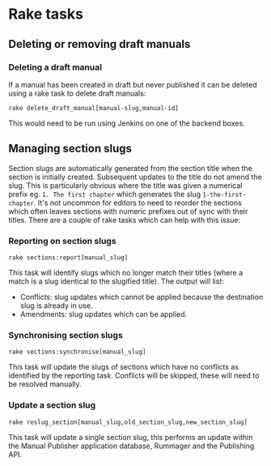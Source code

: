 # Rake tasks

## Deleting or removing draft manuals

### Deleting a draft manual

If a manual has been created in draft but never published it can be deleted using a rake task to delete draft manuals:

```
rake delete_draft_manual[manual-slug,manual-id]
```

This would need to be run using Jenkins on one of the backend boxes.


## Managing section slugs

Section slugs are automatically generated from the section title
when the section is initially created. Subsequent updates to the title
do not amend the slug. This is particularly obvious where the title was
given a numerical prefix eg. `1. The first chapter` which generates the
slug `1-the-first-chapter`.
It's not uncommon for editors to need to reorder the sections which
often leaves sections with numeric prefixes out of sync with their titles.
There are a couple of rake tasks which can help with this issue:

### Reporting on section slugs

```
rake sections:report[manual_slug]
```

This task will identify slugs which no longer match their titles (where a
match is a slug identical to the slugified title).
The output will list:
- Conflicts: slug updates which cannot be applied because
the destination slug is already in use.
- Amendments: slug updates which can be applied.

### Synchronising section slugs

```
rake sections:synchronise[manual_slug]
```

This task will update the slugs of sections which have no conflicts as
identified by the reporting task. Conflicts will be skipped, these will
need to be resolved manually.

### Update a section slug

```
rake reslug_section[manual_slug,old_section_slug,new_section_slug]
```

This task will update a single section slug, this performs an update within
the Manual Publisher application database, Rummager and the Publishing API.
